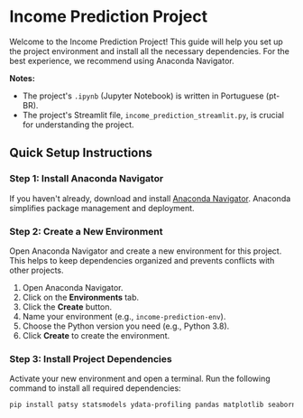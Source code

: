 # Income Prediction Project

Welcome to the Income Prediction Project! This guide will help you set up the project environment and install all the necessary dependencies. For the best experience, we recommend using Anaconda Navigator.

**Notes:**
- The project's `.ipynb` (Jupyter Notebook) is written in Portuguese (pt-BR).
- The project's Streamlit file, `income_prediction_streamlit.py`, is crucial for understanding the project.

## Quick Setup Instructions

### Step 1: Install Anaconda Navigator

If you haven't already, download and install [Anaconda Navigator](https://www.anaconda.com/products/distribution). Anaconda simplifies package management and deployment.

### Step 2: Create a New Environment

Open Anaconda Navigator and create a new environment for this project. This helps to keep dependencies organized and prevents conflicts with other projects.

1. Open Anaconda Navigator.
2. Click on the **Environments** tab.
3. Click the **Create** button.
4. Name your environment (e.g., `income-prediction-env`).
5. Choose the Python version you need (e.g., Python 3.8).
6. Click **Create** to create the environment.

### Step 3: Install Project Dependencies

Activate your new environment and open a terminal. Run the following command to install all required dependencies:

```bash
pip install patsy statsmodels ydata-profiling pandas matplotlib seaborn numpy streamlit scikit-learn
